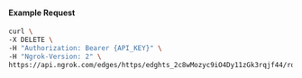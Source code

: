 <!-- Code generated for API Clients. DO NOT EDIT. -->

#### Example Request

```bash
curl \
-X DELETE \
-H "Authorization: Bearer {API_KEY}" \
-H "Ngrok-Version: 2" \
https://api.ngrok.com/edges/https/edghts_2c8wMozyc9iO4Dy11zGk3rqjf44/routes/edghtsrt_2c8wMnzSkNeOjXWFWUZlgb4bdst
```
